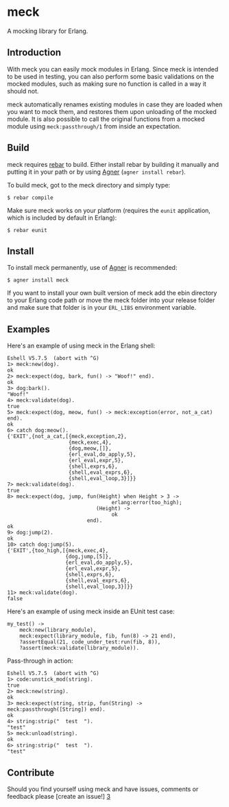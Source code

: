 meck
====
A mocking library for Erlang.

Introduction
------------

With meck you can easily mock modules in Erlang. Since meck is
intended to be used in testing, you can also perform some basic
validations on the mocked modules, such as making sure no function is
called in a way it should not.

meck automatically renames existing modules in case they are loaded
when you want to mock them, and restores them upon unloading of the
mocked module. It is also possible to call the original functions from
a mocked module using `meck:passthrough/1` from inside an expectation.

Build
-----

meck requires [rebar][1] to build. Either install rebar by building it
manually and putting it in your path or by using [Agner][2] (`agner
install rebar`).

To build meck, got to the meck directory and simply type:

    $ rebar compile

Make sure meck works on your platform (requires the `eunit`
application, which is included by default in Erlang):

    $ rebar eunit

Install
-------

To install meck permanently, use of [Agner][2] is recommended:

    $ agner install meck

If you want to install your own built version of meck add the ebin
directory to your Erlang code path or move the meck folder into your
release folder and make sure that folder is in your `ERL_LIBS`
environment variable.

Examples
--------
Here's an example of using meck in the Erlang shell:

    Eshell V5.7.5  (abort with ^G)
    1> meck:new(dog).
    ok
    2> meck:expect(dog, bark, fun() -> "Woof!" end).
    ok
    3> dog:bark().
    "Woof!"
    4> meck:validate(dog).
    true
    5> meck:expect(dog, meow, fun() -> meck:exception(error, not_a_cat) end).
    ok
    6> catch dog:meow().
    {'EXIT',{not_a_cat,[{meck,exception,2},
                        {meck,exec,4},
                        {dog,meow,[]},
                        {erl_eval,do_apply,5},
                        {erl_eval,expr,5},
                        {shell,exprs,6},
                        {shell,eval_exprs,6},
                        {shell,eval_loop,3}]}}
    7> meck:validate(dog).
    true
    8> meck:expect(dog, jump, fun(Height) when Height > 3 ->
                                      erlang:error(too_high);
                                 (Height) ->
                                      ok
                              end).
    ok
    9> dog:jump(2).
    ok
    10> catch dog:jump(5).
    {'EXIT',{too_high,[{meck,exec,4},
                       {dog,jump,[5]},
                       {erl_eval,do_apply,5},
                       {erl_eval,expr,5},
                       {shell,exprs,6},
                       {shell,eval_exprs,6},
                       {shell,eval_loop,3}]}}
    11> meck:validate(dog).
    false

Here's an example of using meck inside an EUnit test case:

    my_test() ->
        meck:new(library_module),
        meck:expect(library_module, fib, fun(8) -> 21 end),
        ?assertEqual(21, code_under_test:run(fib, 8)),
        ?assert(meck:validate(library_module)).

Pass-through in action:

    Eshell V5.7.5  (abort with ^G)
    1> code:unstick_mod(string).
    true
    2> meck:new(string).
    ok
    3> meck:expect(string, strip, fun(String) -> meck:passthrough([String]) end).
    ok
    4> string:strip("  test  ").
    "test"
    5> meck:unload(string).
    ok
    6> string:strip("  test  ").
    "test"

Contribute
----------

Should you find yourself using meck and have issues, comments or
feedback please [create an issue!] [3]

  [1]: https://github.com/basho/rebar "Rebar - A build tool for Erlang"
  [2]: http://erlagner.org/ "Agner - Erlang Package Index & Package Manager"
  [3]: http://github.com/eproxus/meck/issues "meck issues"
